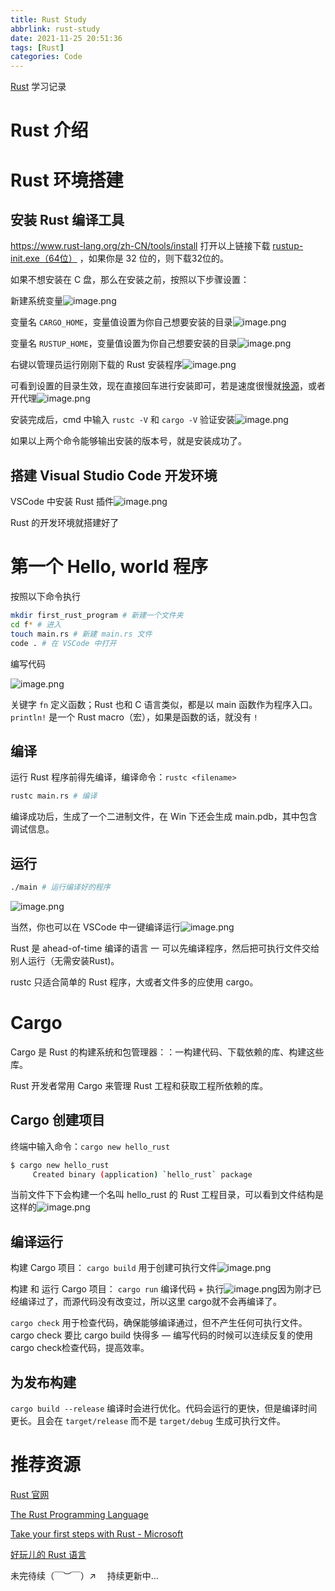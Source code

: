 ```yaml
---
title: Rust Study
abbrlink: rust-study
date: 2021-11-25 20:51:36
tags: [Rust]
categories: Code
---
```


[Rust](https://www.rust-lang.org) 学习记录

<!--more-->

# Rust 介绍

# Rust 环境搭建

## 安装 Rust 编译工具

https://www.rust-lang.org/zh-CN/tools/install
打开以上链接下载 [rustup-init.exe（64位）](https://static.rust-lang.org/rustup/dist/x86_64-pc-windows-msvc/rustup-init.exe) ，如果你是 32 位的，则下载32位的。

如果不想安装在 C 盘，那么在安装之前，按照以下步骤设置：

新建系统变量![image.png](https://i.loli.net/2021/11/25/pYQsl4zNEgm7Tva.png)

变量名 `CARGO_HOME`，变量值设置为你自己想要安装的目录![image.png](https://i.loli.net/2021/11/25/ZIStCB7TPv5jkza.png)

变量名 `RUSTUP_HOME`，变量值设置为你自己想要安装的目录![image.png](https://i.loli.net/2021/11/25/osAnMwEkzS6eLxN.png)

右键以管理员运行刚刚下载的 Rust 安装程序![image.png](https://i.loli.net/2021/11/25/xd5NJfiXzOK63L1.png)

可看到设置的目录生效，现在直接回车进行安装即可，若是速度很慢就[换源](https://zhuanlan.zhihu.com/p/126204128)，或者开代理![image.png](https://i.loli.net/2021/11/25/zTbYAiJvCGRrtEh.png)

安装完成后，cmd 中输入 `rustc -V` 和 `cargo -V` 验证安装![image.png](https://i.loli.net/2021/11/25/FjSoWPl1dQNxLpO.png)

如果以上两个命令能够输出安装的版本号，就是安装成功了。 

## 搭建 Visual Studio Code 开发环境

VSCode 中安装 Rust 插件![image.png](https://i.loli.net/2021/11/25/lp1sBeEuPSTCLjo.png)

Rust 的开发环境就搭建好了 

# 第一个 Hello, world 程序

按照以下命令执行

```bash
mkdir first_rust_program # 新建一个文件夹
cd f* # 进入
touch main.rs # 新建 main.rs 文件
code . # 在 VSCode 中打开
```

编写代码

![image.png](https://i.loli.net/2021/11/25/xQNVDfBgKIbvsmM.png)

关键字 `fn` 定义函数；Rust 也和 C 语言类似，都是以 main 函数作为程序入口。
`println!` 是一个 Rust macro（宏），如果是函数的话，就没有 `!`

## 编译

运行 Rust 程序前得先编译，编译命令：`rustc <filename>`

```bash
rustc main.rs # 编译 
```

编译成功后，生成了一个二进制文件，在 Win 下还会生成 main.pdb，其中包含调试信息。

## 运行

```bash
./main # 运行编译好的程序
```

![image.png](https://i.loli.net/2021/11/25/iVSv4UwEFILjTgf.png)

当然，你也可以在 VSCode 中一键编译运行![image.png](https://i.loli.net/2021/11/25/QCsLl9vWKSpY1FI.png)

Rust 是 ahead-of-time 编译的语言 一 可以先编译程序，然后把可执行文件交给别人运行（无需安装Rust)。

rustc 只适合简单的 Rust 程序，大或者文件多的应使用 cargo。

# Cargo

Cargo 是 Rust 的构建系统和包管理器：：一构建代码、下载依赖的库、构建这些库。 

Rust 开发者常用 Cargo 来管理 Rust 工程和获取工程所依赖的库。

## Cargo 创建项目

终端中输入命令：`cargo new hello_rust`

```bash
$ cargo new hello_rust
     Created binary (application) `hello_rust` package
```

当前文件下下会构建一个名叫 hello_rust 的 Rust 工程目录，可以看到文件结构是这样的![image.png](https://i.loli.net/2021/11/25/XBtIQKhPjiRafwU.png)

## 编译运行

构建 Cargo 项目：
`cargo build` 用于创建可执行文件![image.png](https://i.loli.net/2021/11/25/xf9zu3SN6YU2mwE.png)

构建 和 运行 Cargo 项目：
`cargo run` 编译代码 + 执行![image.png](https://i.loli.net/2021/11/25/BjTZzd1wynReYoG.png)因为刚才已经编译过了，而源代码没有改变过，所以这里 cargo就不会再编译了。

`cargo check` 用于检查代码，确保能够编译通过，但不产生任何可执行文件。
cargo check 要比 cargo build 快得多 ― 编写代码的时候可以连续反复的使用cargo check检查代码，提高效率。

## 为发布构建

`cargo build --release` 编译时会进行优化。代码会运行的更快，但是编译时间更长。且会在 `target/release` 而不是 `target/debug` 生成可执行文件。

# 推荐资源

[Rust 官网](https://www.rust-lang.org) 

[The Rust Programming Language](https://doc.rust-lang.org/book/#the-rust-programming-language)

[Take your first steps with Rust - Microsoft](https://docs.microsoft.com/en-us/learn/paths/rust-first-steps/)

[好玩儿的 Rust 语言](https://www.bilibili.com/video/BV1564y1177A?share_source=copy_web)

未完待续（￣︶￣）↗　
持续更新中...
